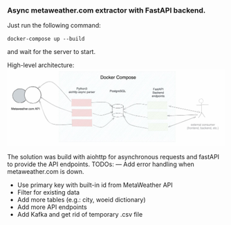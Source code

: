 
### Async metaweather.com extractor with FastAPI backend.

Just run the following command:

```
docker-compose up --build
```
and wait for the server to start.

High-level architecture:
![HLA](./HLA.jpg)


The solution was build with aiohttp for asynchronous requests and fastAPI to provide the API endpoints.
TODOs:
— Add error handling when metaweather.com is down.
- Use primary key with built-in id from MetaWeather API
- Filter for existing data
- Add more tables (e.g.: city, woeid dictionary)
- Add more API endpoints
- Add Kafka and get rid of temporary .csv file
